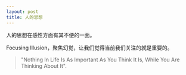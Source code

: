 ```yaml
---
layout: post
title: 人的思想
---
```


人的思想在感性方面有其不便的一面。

Focusing Illusion，聚焦幻觉，让我们觉得当前我们关注的就是重要的。

> "Nothing In Life Is As Important As You Think It Is, While You Are Thinking About It".


